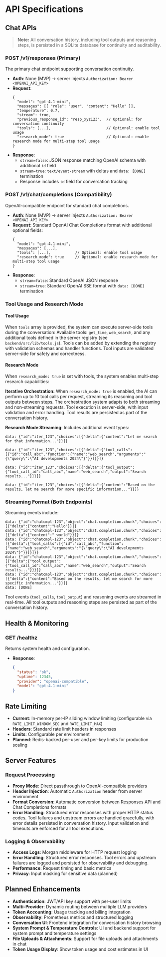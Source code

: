 # API Specifications

## Chat APIs
> **Note:** All conversation history, including tool outputs and reasoning steps, is persisted in a SQLite database for continuity and auditability.

### POST /v1/responses (Primary)
The primary chat endpoint supporting conversation continuity.
- **Auth**: None (MVP) → server injects `Authorization: Bearer <OPENAI_API_KEY>`
- **Request**:
  ```jsonc
  {
    "model": "gpt-4.1-mini",
    "messages": [{ "role": "user", "content": "Hello" }],
    "temperature": 0.7,
    "stream": true,
    "previous_response_id": "resp_xyz123",  // Optional: for conversation continuity
    "tools": [...],                         // Optional: enable tool usage
    "research_mode": true                   // Optional: enable research mode for multi-step tool usage
  }
  ```
- **Response**:
  - `stream=false`: JSON response matching OpenAI schema with additional `id` field
  - `stream=true`: `text/event-stream` with deltas and `data: [DONE]` termination
  - Response includes `id` field for conversation tracking

### POST /v1/chat/completions (Compatibility)
OpenAI-compatible endpoint for standard chat completions.
- **Auth**: None (MVP) → server injects `Authorization: Bearer <OPENAI_API_KEY>`
- **Request**: Standard OpenAI Chat Completions format with additional optional fields:
  ```jsonc
  {
    "model": "gpt-4.1-mini",
    "messages": [...],
    "tools": [...],           // Optional: enable tool usage
    "research_mode": true     // Optional: enable research mode for multi-step tool usage
  }
  ```
- **Response**:
  - `stream=false`: Standard OpenAI JSON response
  - `stream=true`: Standard OpenAI SSE format with `data: [DONE]` termination

### Tool Usage and Research Mode

#### Tool Usage
When `tools` array is provided, the system can execute server-side tools during the conversation:
 Available tools: `get_time`, `web_search`, and any additional tools defined in the server registry (see `backend/src/lib/tools.js`). Tools can be added by extending the registry with validation schemas and handler functions. Tool inputs are validated server-side for safety and correctness.

#### Research Mode
When `research_mode: true` is set with tools, the system enables multi-step research capabilities:

**Iterative Orchestration:**
 When `research_mode: true` is enabled, the AI can perform up to 10 tool calls per request, streaming its reasoning and tool outputs between steps. The orchestration system adapts to both streaming and non-streaming requests.
 Tool execution is server-side, with input validation and error handling. Tool results are persisted as part of the conversation history.

**Research Mode Streaming**: Includes additional event types:
```
data: {"id":"iter_123","choices":[{"delta":{"content":"Let me search for that information..."}}]}

data: {"id":"iter_123","choices":[{"delta":{"tool_calls":[{"id":"call_abc","function":{"name":"web_search","arguments":"{\"query\":\"AI developments 2024\"}"}}]}}]}

data: {"id":"iter_123","choices":[{"delta":{"tool_output":{"tool_call_id":"call_abc","name":"web_search","output":"Search results..."}}}]}

data: {"id":"iter_123","choices":[{"delta":{"content":"Based on the results, let me search for more specific information..."}}]}
```

### Streaming Format (Both Endpoints)

Streaming events include:
```
data: {"id":"chatcmpl-123","object":"chat.completion.chunk","choices":[{"delta":{"content":"Hello"}}]}
data: {"id":"chatcmpl-123","object":"chat.completion.chunk","choices":[{"delta":{"content":" world"}}]}
data: {"id":"chatcmpl-123","object":"chat.completion.chunk","choices":[{"delta":{"tool_calls":[{"id":"call_abc","function":{"name":"web_search","arguments":"{\"query\":\"AI developments 2024\"}"}}]}]}}
data: {"id":"chatcmpl-123","object":"chat.completion.chunk","choices":[{"delta":{"tool_output":{"tool_call_id":"call_abc","name":"web_search","output":"Search results..."}}}]}
data: {"id":"chatcmpl-123","object":"chat.completion.chunk","choices":[{"delta":{"content":"Based on the results, let me search for more specific information..."}}]}
data: [DONE]
```

Tool events (`tool_calls`, `tool_output`) and reasoning events are streamed in real-time. All tool outputs and reasoning steps are persisted as part of the conversation history.

## Health & Monitoring

### GET /healthz
Returns system health and configuration.
- **Response**:
  ```json
  {
    "status": "ok",
    "uptime": 12345,
    "provider": "openai-compatible",
    "model": "gpt-4.1-mini"
  }
  ```

## Rate Limiting
 - **Current**: In-memory per-IP sliding window limiting (configurable via `RATE_LIMIT_WINDOW_SEC` and `RATE_LIMIT_MAX`)
 - **Headers**: Standard rate limit headers in responses
 - **Limits**: Configurable per environment
 - **Planned**: Redis-backed per-user and per-key limits for production scaling

## Server Features

### Request Processing
- **Proxy Mode**: Direct passthrough to OpenAI-compatible providers
- **Header Injection**: Automatic `Authorization` header from server environment
- **Format Conversion**: Automatic conversion between Responses API and Chat Completions formats
 - **Error Handling**: Structured error responses with proper HTTP status codes. Tool failures and upstream errors are handled gracefully, with error details persisted in conversation history. Input validation and timeouts are enforced for all tool executions.

### Logging & Observability
- **Access Logs**: Morgan middleware for HTTP request logging
 - **Error Handling**: Structured error responses. Tool errors and upstream failures are logged and persisted for observability and debugging.
- **Performance**: Request timing and basic metrics
- **Privacy**: Input masking for sensitive data (planned)

## Planned Enhancements
 - **Authentication**: JWT/API key support with per-user limits
 - **Multi-Provider**: Dynamic routing between multiple LLM providers
 - **Token Accounting**: Usage tracking and billing integration
 - **Observability**: Prometheus metrics and structured logging
 - **Conversation UI**: Frontend integration for conversation history browsing
 - **System Prompt & Temperature Controls**: UI and backend support for system prompt and temperature settings
 - **File Uploads & Attachments**: Support for file uploads and attachments in chat
 - **Token Usage Display**: Show token usage and cost estimates in UI
